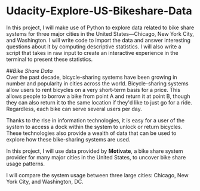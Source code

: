 # Udacity-Explore-US-Bikeshare-Data
In this project, I will make use of Python to explore data related to bike share systems for three major cities in the United States—Chicago, New York City, and Washington. 
I will write code to import the data and answer interesting questions about it by computing descriptive statistics. 
I will also write a script that takes in raw input to create an interactive experience in the terminal to present these statistics.

##*Bike Share Data*  
Over the past decade, bicycle-sharing systems have been growing in number and popularity in cities across the world. Bicycle-sharing systems allow users to rent bicycles on a very short-term basis for a price. This allows people to borrow a bike from point A and return it at point B, though they can also return it to the same location if they'd like to just go for a ride. Regardless, each bike can serve several users per day.

Thanks to the rise in information technologies, it is easy for a user of the system to access a dock within the system to unlock or return bicycles. These technologies also provide a wealth of data that can be used to explore how these bike-sharing systems are used.

In this project, I will use data provided by **Motivate**, a bike share system provider for many major cities in the United States, to uncover bike share usage patterns.

I will compare the system usage between three large cities: Chicago, New York City, and Washington, DC.
